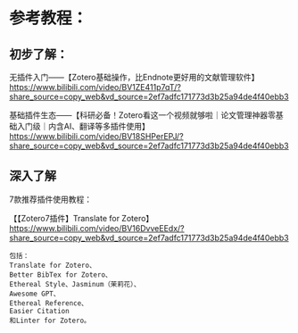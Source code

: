 
# 参考教程：

## 初步了解：


无插件入门——【Zotero基础操作，比Endnote更好用的文献管理软件】 https://www.bilibili.com/video/BV1ZE411p7qT/?share_source=copy_web&vd_source=2ef7adfc171773d3b25a94de4f40ebb3

基础插件生态——【科研必备！Zotero看这一个视频就够啦｜论文管理神器零基础入门级｜内含AI、翻译等多插件使用】 https://www.bilibili.com/video/BV18SHPerEPJ/?share_source=copy_web&vd_source=2ef7adfc171773d3b25a94de4f40ebb3


## 深入了解

7款推荐插件使用教程：

【【Zotero7插件】Translate for Zotero】 https://www.bilibili.com/video/BV16DvveEEdx/?share_source=copy_web&vd_source=2ef7adfc171773d3b25a94de4f40ebb3

```
包括：
Translate for Zotero、
Better BibTex for Zotero、
Ethereal Style、Jasminum（茉莉花）、
Awesome GPT、
Ethereal Reference、
Easier Citation
和Linter for Zotero。
```


